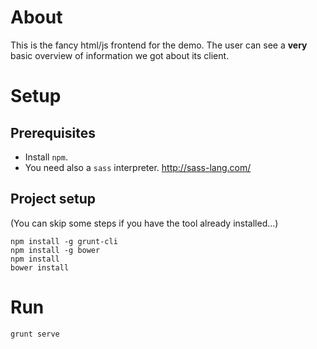 # About

This is the fancy html/js frontend for the demo. The user can see a **very** basic overview of information we got about its client. 

# Setup

## Prerequisites

* Install ```npm```. 
* You need also a ```sass``` interpreter. http://sass-lang.com/   

## Project setup

(You can skip some steps if you have the tool already installed...)

```
npm install -g grunt-cli
npm install -g bower
npm install
bower install
```

# Run

```
grunt serve
```

